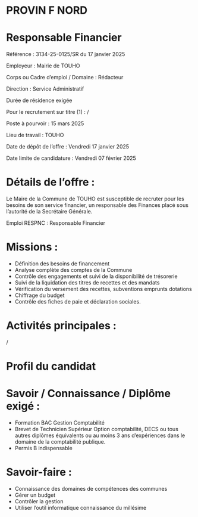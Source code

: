 # PROVIN F NORD

# Responsable Financier

Référence : 3134-25-0125/SR du 17 janvier 2025

Employeur : Mairie de TOUHO

Corps ou Cadre d’emploi / Domaine : Rédacteur

Direction : Service Administratif

Durée de résidence exigée

Pour le recrutement sur titre (1) : /

Poste à pourvoir : 15 mars 2025

Lieu de travail : TOUHO

Date de dépôt de l’offre : Vendredi 17 janvier 2025

Date limite de candidature : Vendredi 07 février 2025

# Détails de l’offre :

Le Maire de la Commune de TOUHO est susceptible de recruter pour les besoins de son service financier, un responsable des Finances placé sous l’autorité de la Secrétaire Générale.

Emploi RESPNC : Responsable Financier

# Missions :

- Définition des besoins de financement
- Analyse complète des comptes de la Commune
- Contrôle des engagements et suivi de la disponibilité de trésorerie
- Suivi de la liquidation des titres de recettes et des mandats
- Vérification du versement des recettes, subventions emprunts dotations
- Chiffrage du budget
- Contrôle des fiches de paie et déclaration sociales.

# Activités principales :

/

# Profil du candidat

# Savoir / Connaissance / Diplôme exigé :

- Formation BAC Gestion Comptabilité
- Brevet de Technicien Supérieur Option comptabilité, DECS ou tous autres diplômes équivalents ou au moins 3 ans d’expériences dans le domaine de la comptabilité publique.
- Permis B indispensable

# Savoir-faire :

- Connaissance des domaines de compétences des communes
- Gérer un budget
- Contrôler la gestion
- Utiliser l’outil informatique connaissance du millésime